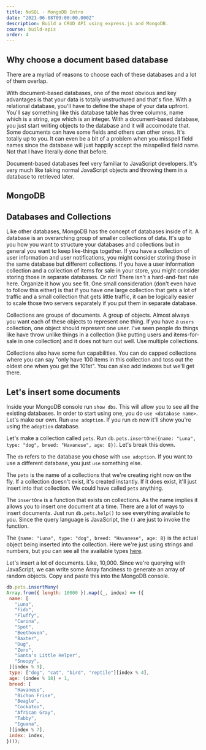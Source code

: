 ```yaml
---
title: NoSQL - MongoDB Intro
date: "2021-06-08T09:00:00.000Z"
description: Build a CRUD API using express.js and MongoDB.
course: build-apis
order: 4
---
```


## Why choose a document based database

There are a myriad of reasons to choose each of these databases and a lot of them overlap.

With document-based databases, one of the most obvious and key advantages is that your data is totally unstructured and that's fine. With a relational database, you'll have to define the shape of your data upfront. You'll say something like this database table has three columns, name which is a string, age which is an integer. With a document-based database, you just start writing objects to the database and it will accomodate that. Some documents can have some fields and others can other ones. It's totally up to you. It can even be a bit of a problem when you misspell field names since the database will just happily accept the misspelled field name. Not that I have literally done that before.

Document-based databases feel very familiar to JavaScript developers. It's very much like taking normal JavaScript objects and throwing them in a database to retrieved later.

## MongoDB

## Databases and Collections
 
Like other databases, MongoDB has the concept of databases inside of it. A database is an overarching group of smaller collections of data. It's up to you how you want to structure your databases and collections but in general you want to keep like-things together. If you have a collection of user information and user notifications, you might consider storing those in the same database but different collections. If you have a user information collection and a collection of items for sale in your store, you might consider storing those in separate databases. Or not! There isn't a hard-and-fast rule here. Organize it how you see fit. One small consideration (don't even have to follow this either) is that if you have one large collection that gets a lot of traffic and a small collection that gets little traffic, it can be logically easier to scale those two servers separately if you put them in separate database.
 
Collections are groups of documents. A group of objects. Almost always you want each of these objects to represent one thing. If you have a `users` collection, one object should represent one user. I've seen people do things like have throw unlike things in a collection (like putting users and items-for-sale in one collection) and it does not turn out well. Use multiple collections.
 
Collections also have some fun capabilities. You can do capped collections where you can say "only have 100 items in this collection and toss out the oldest one when you get the 101st". You can also add indexes but we'll get there.
 
## Let's insert some documents
 
Inside your MongoDB console run `show dbs`. This will allow you to see all the existing databases. In order to start using one, you do `use <database name>`. Let's make our own. Run `use adoption`. If you run `db` now it'll show you're using the `adoption` database.
 
Let's make a collection called `pets`. Run `db.pets.insertOne({name: "Luna", type: "dog", breed: "Havanese", age: 8})`. Let's break this down.
 
The `db` refers to the database you chose with `use adoption`. If you want to use a different database, you just `use` something else.
 
The `pets` is the name of a collections that we're creating right now on the fly. If a collection doesn't exist, it's created instantly. If it does exist, it'll just insert into that collection. We could have called `pets` anything.
 
The `insertOne` is a function that exists on collections. As the name implies it allows you to insert one document at a time. There are a lot of ways to insert documents. Just run `db.pets.help()` to see everything available to you. Since the query language is JavaScript, the `()` are just to invoke the function.
 
The `{name: "Luna", type: "dog", breed: "Havanese", age: 8}` is the actual object being inserted into the collection. Here we're just using strings and numbers, but you can see all the available types [here](https://docs.mongodb.com/manual/reference/bson-types/).
 
Let's insert a lot of documents. Like, 10,000. Since we're querying with JavaScript, we can write some Array fanciness to generate an array of random objects. Copy and paste this into the MongoDB console.
 
 ```js
db.pets.insertMany(
Array.from({ length: 10000 }).map((_, index) => ({
  name: [
    "Luna",
    "Fido",
    "Fluffy",
    "Carina",
    "Spot",
    "Beethoven",
    "Baxter",
    "Dug",
    "Zero",
    "Santa's Little Helper",
    "Snoopy",
  ][index % 9],
  type: ["dog", "cat", "bird", "reptile"][index % 4],
  age: (index % 18) + 1,
  breed: [
    "Havanese",
    "Bichon Frise",
    "Beagle",
    "Cockatoo",
    "African Gray",
    "Tabby",
    "Iguana",
  ][index % 7],
  index: index,
})));
```